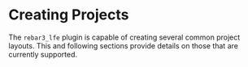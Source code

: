# Creating Projects

The `rebar3_lfe` plugin is capable of creating several common project layouts.
This and following sections provide details on those that are currently
supported.
